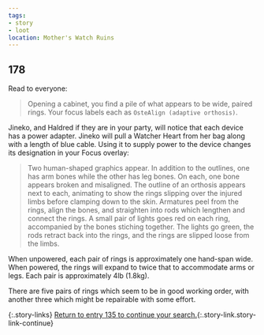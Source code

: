 ```yaml
---
tags:
- story
- loot
location: Mother's Watch Ruins
---
```


## 178

Read to everyone:

> Opening a cabinet, you find a pile of what appears to be wide, paired rings.
> Your focus labels each as `OsteAlign (adaptive orthosis)`.

Jineko, and Haldred if they are in your party, will notice that each device has a power adapter.
Jineko will pull a Watcher Heart from her bag along with a length of blue cable.
Using it to supply power to the device changes its designation in your Focus overlay:

> Two human-shaped graphics appear.
> In addition to the outlines, one has arm bones while the other has leg bones.
> On each, one bone appears broken and misaligned.
> The outline of an orthosis appears next to each, animating to show the rings slipping over the injured limbs before clamping down to the skin.
> Armatures peel from the rings, align the bones, and straighten into rods which lengthen and connect the rings.
> A small pair of lights goes red on each ring, accompanied by the bones stiching together.
> The lights go green, the rods retract back into the rings, and the rings are slipped loose from the limbs.

When unpowered, each pair of rings is approximately one hand-span wide.
When powered, the rings will expand to twice that to accommodate arms or legs.
Each pair is approximately 4lb (1.8kg).

There are five pairs of rings which seem to be in good working order, with another three which might be repairable with some effort.

{:.story-links}
[Return to entry 135 to continue your search.](135-ruins-night.md){:.story-link.story-link-continue}

